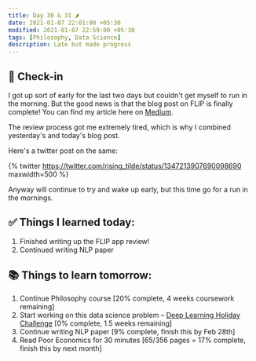 ```yaml
---
title: Day 30 & 31 🌶
date: 2021-01-07 22:01:00 +05:30
modified: 2021-01-07 22:59:00 +05:30
tags: [Philosophy, Data Science]
description: Late but made progress
---
```


## 📩 Check-in

I got up sort of early for the last two days but couldn't get myself to run in the morning. But the good news is that the blog post on FLIP is finally complete! You can find my article here on <a href="https://medium.com/the-rising-tilde/flip-not-your-regular-pomodoro-app-35625c3ba468" rel="noopener" target="_blank">Medium</a>.

The review process got me extremely tired, which is why I combined yesterday's and today's blog post.

Here's a twitter post on the same:

{% twitter https://twitter.com/rising_tilde/status/1347213907690098690 maxwidth=500 %}

Anyway will continue to try and wake up early, but this time go for a run in the mornings.

## ✅ Things I learned today:

1. Finished writing up the FLIP app review!
2. Continued writing NLP paper

## 📚 Things to learn tomorrow:

1. Continue Philosophy course [20% complete, 4 weeks coursework remaining]
2. Start working on this data science problem – <a href="https://www.hackerearth.com/challenges/competitive/hackerearth-deep-learning-challenge-holidays/problems/" rel="noopener" target="_blank">Deep Learning Holiday Challenge</a> [0% complete, 1.5 weeks remaining]
3. Continue writing NLP paper [9% complete, finish this by Feb 28th]
4. Read Poor Economics for 30 minutes [65/356 pages = 17% complete, finish this by next month]